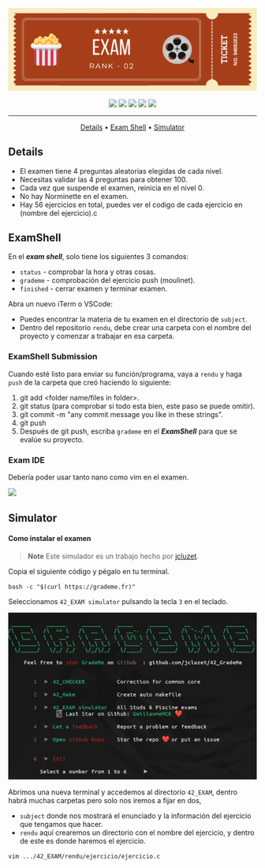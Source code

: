 ![exam_rank_02](./assets/exam_rank_02_header.png)

<div align="center">
	<img src="https://img.shields.io/badge/status-finished-success?color=%23A63F19&style=flat" />
	<img src="https://img.shields.io/badge/score-100%20%2F%20100-success?color=%23A63F19&style=flat" />
	<img src="https://img.shields.io/badge/evaluated-04%20%2F%2008%20%2F%202023-success?color=%23A63F19&style=flat" />
	<img src="https://img.shields.io/badge/C-A63F19?style=flat&logo=c&logoColor=white" />
	<img src='https://img.shields.io/badge/Málaga-A63F19?style=flat&logo=42&logoColor=white'/>
</div>

---

<p align="center">
	<a href="#details">Details</a> •
	<a href="#examshell">Exam Shell</a> •
	<a href="#simulator">Simulator</a>
</p>

## Details

- El examen tiene 4 preguntas aleatorias elegidas de cada nivel.
- Necesitas validar las 4 preguntas para obtener 100.
- Cada vez que suspende el examen, reinicia en el nivel 0.
- No hay Norminette en el examen.
- Hay 56 ejercicios en total, puedes ver el codigo de cada ejercicio en (nombre del ejercicio).c

## ExamShell

En el **_exam shell_**, solo tiene los siguientes 3 comandos:

- `status` - comprobar la hora y otras cosas.
- `grademe` - comprobación del ejercicio push (moulinet).
- `finished` - cerrar examen y terminar examen.

Abra un nuevo iTerm o VSCode:

- Puedes encontrar la materia de tu examen en el directorio de `subject`.
- Dentro del repositorio `rendu`, debe crear una carpeta con el nombre del proyecto y comenzar a trabajar en esa carpeta.

### ExamShell Submission

Cuando esté listo para enviar su función/programa, vaya a `rendu` y haga `push` de la carpeta que creó haciendo lo siguiente:

1. git add <folder name/files in folder>.
2. git status (para comprobar si todo esta bien, este paso se puede omitir).
3. git commit -m "any commit message you like in these strings".
4. git push
5. Después de git push, escriba `grademe` en el **_ExamShell_** para que se evalúe su proyecto.

### Exam IDE

Debería poder usar tanto nano como vim en el examen.

<p>
	<img src="https://skillicons.dev/icons?i=vim" />
</p>

## Simulator

#### Como instalar el examen

> **Note**
> Este simulador es un trabajo hecho por [jcluzet](https://github.com/JCluzet/).

Copia el siguiente código y pégalo en tu terminal.

```
bash -c "$(curl https://grademe.fr)"
```

Seleccionamos `42_EXAM simulator` pulsando la tecla `3` en el teclado.

[![img grademe 1](./assets/grademe_01.png)](https://grademe.fr/)

Abrimos una nueva terminal y accedemos al directorio `42_EXAM`, dentro habrá muchas carpetas pero solo nos iremos a fijar en dos,

- `subject` donde nos mostrará el enunciado y la información del ejercicio que tengamos que hacer.
- `rendu` aquí crearemos un directorio con el nombre del ejercicio, y dentro de este es donde haremos el ejercicio.

```bash
vim .../42_EXAM/rendu/ejercicio/ejercicio.c
```
